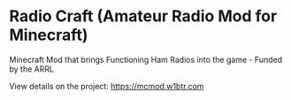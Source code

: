 # Radio Craft (Amateur Radio Mod for Minecraft)
Minecraft Mod that brings Functioning Ham Radios into the game - Funded by the ARRL

View details on the project: https://mcmod.w1btr.com
